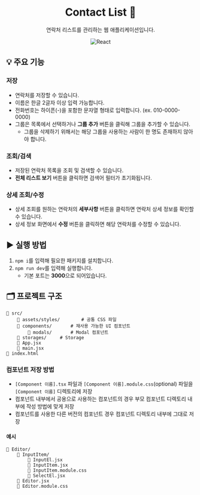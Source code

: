 <div align="center">

# Contact List 📖

연락처 리스트를 관리하는 웹 애플리케이션입니다.

![React](https://img.shields.io/badge/React-ffffff?style=flat-square&logo=react&logoColor=ffffff&labelColor=61dafb&color=61dafb)

</div>

## 💡 주요 기능

### 저장

- 연락처를 저장할 수 있습니다.
- 이름은 한글 2글자 이상 입력 가능합니다.
- 전화번호는 하이픈(-)을 포함한 문자열 형태로 입력합니다. (ex. 010-0000-0000)
- 그룹은 목록에서 선택하거나 **그룹 추가** 버튼을 클릭해 그룹을 추가할 수 있습니다.
  - 그룹을 삭제하기 위해서는 해당 그룹을 사용하는 사람이 한 명도 존재하지 않아야 합니다.

### 조회/검색

- 저장된 연락처 목록을 조회 및 검색할 수 있습니다.
- **전체 리스트 보기** 버튼을 클릭하면 검색어 필터가 초기화됩니다.

### 상세 조회/수정

- 상세 조회를 원하는 연락처의 **세부사항** 버튼을 클릭하면 연락처 상세 정보를 확인할 수 있습니다.
- 상세 정보 화면에서 **수정** 버튼을 클릭하면 해당 연락처를 수정할 수 있습니다.

## ▶️ 실행 방법

1. `npm i`를 입력해 필요한 패키지를 설치합니다.
2. `npm run dev`를 입력해 실행합니다.
   - 기본 포트는 **3000**으로 되어있습니다.

## 🗂️ 프로젝트 구조

```
📁 src/
    📁 assets/styles/		# 공통 CSS 파일
    📁 components/		# 재사용 가능한 UI 컴포넌트
        📁 modals/		# Modal 컴포넌트
    📁 storages/		# Storage
    📜 App.jsx
    📜 main.jsx
📜 index.html
```

### 컴포넌트 저장 방법

- `[Component 이름].tsx` 파일과 `[Component 이름].module.css`(optional) 파일을 `[Component 이름]` 디렉토리에 저장
- 컴포넌트 내부에서 공용으로 사용하는 컴포넌트의 경우 부모 컴포넌트 디렉토리 내부에 작성 방법에 맞게 저장
- 컴포넌트를 사용한 다른 버전의 컴포넌트 경우 컴포넌트 디렉토리 내부에 그대로 저장

#### 예시

```
📁 Editor/
    📁 InputItem/
        📜 InputEl.jsx
        📜 InputItem.jsx
        📜 InputItem.module.css
        📜 SelectEl.jsx
    📜 Editor.jsx
    📜 Editor.module.css
```
